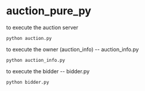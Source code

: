 # auction_pure_py

to execute the auction server
```
python auction.py
```
to execute the owner (auction_info) -- auction_info.py  
```
python auction_info.py
```
to execute the bidder -- bidder.py  
```
python bidder.py
```
